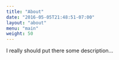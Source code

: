 ```yaml
---
title: "About"
date: "2016-05-05T21:48:51-07:00"
layout: "about"
menu: "main"
weight: 50
---
```


I really should put there some description...
